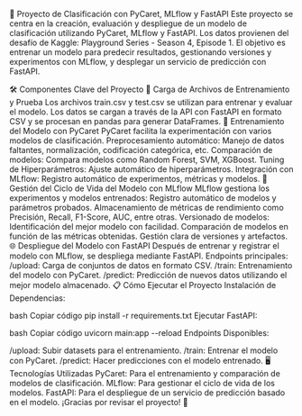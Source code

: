 🚀 Proyecto de Clasificación con PyCaret, MLflow y FastAPI
Este proyecto se centra en la creación, evaluación y despliegue de un modelo de clasificación utilizando PyCaret, MLflow y FastAPI. Los datos provienen del desafío de Kaggle: Playground Series - Season 4, Episode 1. El objetivo es entrenar un modelo para predecir resultados, gestionando versiones y experimentos con MLflow, y desplegar un servicio de predicción con FastAPI.

🛠️ Componentes Clave del Proyecto
📁 Carga de Archivos de Entrenamiento y Prueba
Los archivos train.csv y test.csv se utilizan para entrenar y evaluar el modelo.
Los datos se cargan a través de la API con FastAPI en formato CSV y se procesan en pandas para generar DataFrames.
🧪 Entrenamiento del Modelo con PyCaret
PyCaret facilita la experimentación con varios modelos de clasificación.
Preprocesamiento automático: Manejo de datos faltantes, normalización, codificación categórica, etc.
Comparación de modelos: Compara modelos como Random Forest, SVM, XGBoost.
Tuning de Hiperparámetros: Ajuste automático de hiperparámetros.
Integración con MLflow: Registro automático de experimentos, métricas y modelos.
📝 Gestión del Ciclo de Vida del Modelo con MLflow
MLflow gestiona los experimentos y modelos entrenados:
Registro automático de modelos y parámetros probados.
Almacenamiento de métricas de rendimiento como Precisión, Recall, F1-Score, AUC, entre otras.
Versionado de modelos: Identificación del mejor modelo con facilidad.
Comparación de modelos en función de las métricas obtenidas.
Gestión clara de versiones y artefactos.
🌐 Despliegue del Modelo con FastAPI
Después de entrenar y registrar el modelo con MLflow, se despliega mediante FastAPI.
Endpoints principales:
/upload: Carga de conjuntos de datos en formato CSV.
/train: Entrenamiento del modelo con PyCaret.
/predict: Predicción de nuevos datos utilizando el mejor modelo almacenado.
📋 Cómo Ejecutar el Proyecto
Instalación de Dependencias:

bash
Copiar código
pip install -r requirements.txt
Ejecutar FastAPI:

bash
Copiar código
uvicorn main:app --reload
Endpoints Disponibles:

/upload: Subir datasets para el entrenamiento.
/train: Entrenar el modelo con PyCaret.
/predict: Hacer predicciones con el modelo entrenado.
🖥️ Tecnologías Utilizadas
PyCaret: Para el entrenamiento y comparación de modelos de clasificación.
MLflow: Para gestionar el ciclo de vida de los modelos.
FastAPI: Para el despliegue de un servicio de predicción basado en el modelo.
¡Gracias por revisar el proyecto! 🌟
